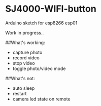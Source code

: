 # SJ4000-WIFI-button
Arduino sketch for esp8266 esp01

Work in progress..

##What's working:
- capture photo
- record video
- stop video
- toggle photo/video mode

##What's not:
- auto sleep 
- restart
- camera led state on remote
